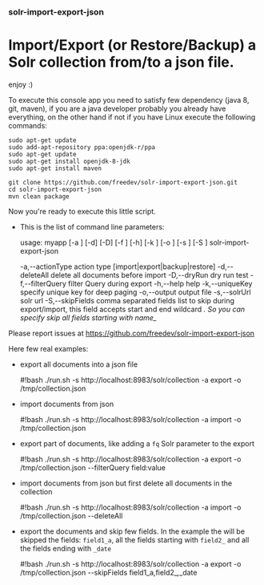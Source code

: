 ### solr-import-export-json

# Import/Export (or Restore/Backup) a Solr collection from/to a json file.

enjoy :)


To execute this console app you need to satisfy few dependency (java 8, git, maven), if you are a java developer probably you already have everything, on the other hand if not if you have Linux execute the following commands:

    sudo apt-get update
    sudo add-apt-repository ppa:openjdk-r/ppa
    sudo apt-get update
    sudo apt-get install openjdk-8-jdk
    sudo apt-get install maven
  
    git clone https://github.com/freedev/solr-import-export-json.git
    cd solr-import-export-json
    mvn clean package

Now you're ready to execute this little script.

- This is the list of command line parameters:

    usage: myapp [-a <arg>] [-d] [-D] [-f <arg>] [-h] [-k <arg>] [-o <arg>]
       [-s <arg>] [-S <arg>]
    solr-import-export-json

    -a,--actionType <arg>    action type [import|export|backup|restore]
    -d,--deleteAll           delete all documents before import
    -D,--dryRun              dry run test
    -f,--filterQuery <arg>   filter Query during export
    -h,--help                help
    -k,--uniqueKey <arg>     specify unique key for deep paging
    -o,--output <arg>        output file
    -s,--solrUrl <arg>       solr url
    -S,--skipFields <arg>    comma separated fields list to skip during
                             export/import, this field accepts start and end
                             wildcard *. So you can specify skip all fields
                             starting with name_*

Please report issues at https://github.com/freedev/solr-import-export-json

Here few real examples:

- export all documents into a json file


    #!bash
    ./run.sh -s http://localhost:8983/solr/collection -a export -o /tmp/collection.json


- import documents from json

     #!bash
    ./run.sh -s http://localhost:8983/solr/collection -a import -o /tmp/collection.json 

- export part of documents, like adding a `fq`  Solr parameter to the export

     #!bash
     ./run.sh -s http://localhost:8983/solr/collection -a export -o /tmp/collection.json --filterQuery field:value

- import documents from json but first delete all documents in the collection

     #!bash
     ./run.sh -s http://localhost:8983/solr/collection -a import -o /tmp/collection.json --deleteAll

- export the documents and skip few fields. In the example the will be skipped the fields: `field1_a`, all the fields starting with `field2_` and all the fields ending with `_date`

     #!bash
     ./run.sh -s http://localhost:8983/solr/collection -a export -o /tmp/collection.json --skipFields field1_a,field2_*,*_date
    